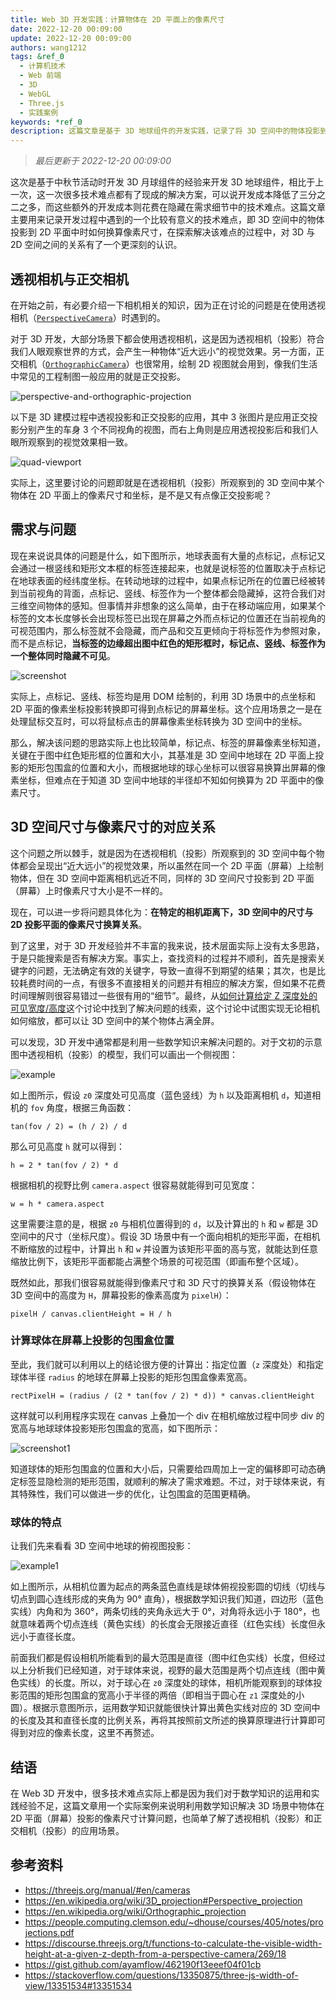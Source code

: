 ```yaml
---
title: Web 3D 开发实践：计算物体在 2D 平面上的像素尺寸
date: 2022-12-20 00:09:00
update: 2022-12-20 00:09:00
authors: wang1212
tags: &ref_0
  - 计算机技术
  - Web 前端
  - 3D
  - WebGL
  - Three.js
  - 实践案例
keywords: *ref_0
description: 这篇文章是基于 3D 地球组件的开发实践，记录了将 3D 空间中的物体投影到 2D 平面中时如何换算像素尺寸的解决方案。
---
```


> _最后更新于 2022-12-20 00:09:00_

这次是基于中秋节活动时开发 3D 月球组件的经验来开发 3D 地球组件，相比于上一次，这一次很多技术难点都有了现成的解决方案，可以说开发成本降低了三分之二之多，而这些额外的开发成本则花费在隐藏在需求细节中的技术难点。这篇文章主要用来记录开发过程中遇到的一个比较有意义的技术难点，即 3D 空间中的物体投影到 2D 平面中时如何换算像素尺寸，在探索解决该难点的过程中，对 3D 与 2D 空间之间的关系有了一个更深刻的认识。

<!-- truncate -->

## 透视相机与正交相机

在开始之前，有必要介绍一下相机相关的知识，因为正在讨论的问题是在使用透视相机（[`PerspectiveCamera`](https://threejs.org/docs/#api/en/cameras/PerspectiveCamera)）时遇到的。

对于 3D 开发，大部分场景下都会使用透视相机，这是因为透视相机（投影）符合我们人眼观察世界的方式，会产生一种物体“近大远小”的视觉效果。另一方面，正交相机（[`OrthographicCamera`](https://threejs.org/docs/#api/en/cameras/OrthographicCamera)）也很常用，绘制 2D 视图就会用到，像我们生活中常见的工程制图一般应用的就是正交投影。

![perspective-and-orthographic-projection](./assets/perspective-and-orthographic-projection.webp)

以下是 3D 建模过程中透视投影和正交投影的应用，其中 3 张图片是应用正交投影分别产生的车身 3 个不同视角的视图，而右上角则是应用透视投影后和我们人眼所观察到的视觉效果相一致。

![quad-viewport](./assets/quad-viewport.jpg)

实际上，这里要讨论的问题即就是在透视相机（投影）所观察到的 3D 空间中某个物体在 2D 平面上的像素尺寸和坐标，是不是又有点像正交投影呢？

## 需求与问题

现在来说说具体的问题是什么，如下图所示，地球表面有大量的点标记，点标记又会通过一根竖线和矩形文本框的标签连接起来，也就是说标签的位置取决于点标记在地球表面的经纬度坐标。在转动地球的过程中，如果点标记所在的位置已经被转到当前视角的背面，点标记、竖线、标签作为一个整体都会隐藏掉，这符合我们对三维空间物体的感知。但事情并非想象的这么简单，由于在移动端应用，如果某个标签的文本长度够长会出现标签已出现在屏幕之外而点标记的位置还在当前视角的可视范围内，那么标签就不会隐藏，而产品和交互更倾向于将标签作为参照对象，而不是点标记，**当标签的边缘超出图中红色的矩形框时，标记点、竖线、标签作为一个整体同时隐藏不可见**。

![screenshot](./assets/screenshot.jpg)

实际上，点标记、竖线、标签均是用 DOM 绘制的，利用 3D 场景中的点坐标和 2D 平面的像素坐标投影转换即可得到点标记的屏幕坐标。这个应用场景之一是在处理鼠标交互时，可以将鼠标点击的屏幕像素坐标转换为 3D 空间中的坐标。

那么，解决该问题的思路实际上也比较简单，标记点、标签的屏幕像素坐标知道，关键在于图中红色矩形框的位置和大小，其基准是 3D 空间中地球在 2D 平面上投影的矩形包围盒的位置和大小，而根据地球的球心坐标可以很容易换算出屏幕的像素坐标，但难点在于知道 3D 空间中地球的半径却不知如何换算为 2D 平面中的像素尺寸。

## 3D 空间尺寸与像素尺寸的对应关系

这个问题之所以棘手，就是因为在透视相机（投影）所观察到的 3D 空间中每个物体都会呈现出“近大远小”的视觉效果，所以虽然在同一个 2D 平面（屏幕）上绘制物体，但在 3D 空间中距离相机远近不同，同样的 3D 空间尺寸投影到 2D 平面（屏幕）上时像素尺寸大小是不一样的。

现在，可以进一步将问题具体化为：**在特定的相机距离下，3D 空间中的尺寸与 2D 投影平面的像素尺寸换算关系**。

到了这里，对于 3D 开发经验并不丰富的我来说，技术层面实际上没有太多思路，于是只能搜索是否有解决方案。事实上，查找资料的过程并不顺利，首先是搜索关键字的问题，无法确定有效的关键字，导致一直得不到期望的结果；其次，也是比较耗费时间的一点，有很多不直接相关的问题并有相应的解决方案，但如果不花费时间理解则很容易错过一些很有用的“细节”。最终，从[如何计算给定 Z 深度处的可见宽度/高度](https://discourse.threejs.org/t/functions-to-calculate-the-visible-width-height-at-a-given-z-depth-from-a-perspective-camera/269)这个讨论中找到了解决问题的线索，这个讨论中试图实现无论相机如何缩放，都可以让 3D 空间中的某个物体占满全屏。

可以发现，3D 开发中通常都是利用一些数学知识来解决问题的。对于文初的示意图中透视相机（投影）的模型，我们可以画出一个侧视图：

![example](./assets/example.jpg)

如上图所示，假设 `z0` 深度处可见高度（蓝色竖线）为 `h` 以及距离相机 `d`，知道相机的 `fov` 角度，根据三角函数：

```plain
tan(fov / 2) = (h / 2) / d
```

那么可见高度 `h` 就可以得到：

```plain
h = 2 * tan(fov / 2) * d
```

根据相机的视野比例 `camera.aspect` 很容易就能得到可见宽度：

```plain
w = h * camera.aspect
```

这里需要注意的是，根据 `z0` 与相机位置得到的 `d`，以及计算出的 `h` 和 `w` 都是 3D 空间中的尺寸（坐标尺度）。假设 3D 场景中有一个面向相机的矩形平面，在相机不断缩放的过程中，计算出 `h` 和 `w` 并设置为该矩形平面的高与宽，就能达到任意缩放比例下，该矩形平面都能占满整个场景的可视范围（即画布整个区域）。

既然如此，那我们很容易就能得到像素尺寸和 3D 尺寸的换算关系（假设物体在 3D 空间中的高度为 `H`，屏幕投影的像素高度为 `pixelH`）：

```plain
pixelH / canvas.clientHeight = H / h
```

### 计算球体在屏幕上投影的包围盒位置

至此，我们就可以利用以上的结论很方便的计算出：指定位置（`z` 深度处）和指定球体半径 `radius` 的地球在屏幕上投影的矩形包围盒像素宽高。

```plain
rectPixelH = (radius / (2 * tan(fov / 2) * d)) * canvas.clientHeight
```

这样就可以利用程序实现在 canvas 上叠加一个 div 在相机缩放过程中同步 div 的宽高与地球球体投影矩形包围盒的宽高，如下图所示：

![screenshot1](./assets/screenshot1.jpg)

知道球体的矩形包围盒的位置和大小后，只需要给四周加上一定的偏移即可动态确定标签显隐检测的矩形范围，就顺利的解决了需求难题。不过，对于球体来说，有其特殊性，我们可以做进一步的优化，让包围盒的范围更精确。

### 球体的特点

让我们先来看看 3D 空间中地球的俯视图投影：

![example1](./assets/example1.jpg)

如上图所示，从相机位置为起点的两条蓝色直线是球体俯视投影圆的切线（切线与切点到圆心连线形成的夹角为 90° 直角），根据数学知识我们知道，四边形（蓝色实线）内角和为 360°，两条切线的夹角永远大于 0°，对角将永远小于 180°，也就意味着两个切点连线（黄色实线）的长度会无限接近直径（红色实线）长度但永远小于直径长度。

前面我们都是假设相机所能看到的最大范围是直径（图中红色实线）长度，但经过以上分析我们已经知道，对于球体来说，视野的最大范围是两个切点连线（图中黄色实线）的长度。所以，对于球心在 `z0` 深度处的球体，相机所能观察到的球体投影范围的矩形包围盒的宽高小于半径的两倍（即相当于圆心在 `z1` 深度处的小圆）。根据示意图所示，运用数学知识就能很快计算出黄色实线对应的 3D 空间中的长度及其和直径长度的比例关系，再将其按照前文所述的换算原理进行计算即可得到对应的像素长度，这里不再赘述。

## 结语

在 Web 3D 开发中，很多技术难点实际上都是因为我们对于数学知识的运用和实践经验不足，这篇文章用一个实际案例来说明利用数学知识解决 3D 场景中物体在 2D 平面（屏幕）投影的像素尺寸计算问题，也简单了解了透视相机（投影）和正交相机（投影）的应用场景。

## 参考资料

- https://threejs.org/manual/#en/cameras
- https://en.wikipedia.org/wiki/3D_projection#Perspective_projection
- https://en.wikipedia.org/wiki/Orthographic_projection
- https://people.computing.clemson.edu/~dhouse/courses/405/notes/projections.pdf
- https://discourse.threejs.org/t/functions-to-calculate-the-visible-width-height-at-a-given-z-depth-from-a-perspective-camera/269/18
- https://gist.github.com/ayamflow/462190f13eeef04f01cb
- https://stackoverflow.com/questions/13350875/three-js-width-of-view/13351534#13351534
